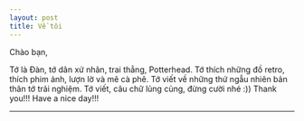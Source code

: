 ```yaml
---
layout: post
title: Về tôi 
---
```


Chào bạn, 

Tớ là Đàn, tớ dân xứ nhãn, trai thẳng, Potterhead.
Tớ thích những đồ retro, thích phim ảnh, lượn lờ và mê cà phê.
Tớ viết về những thứ ngẫu nhiên bản thân tớ trải nghiệm.
Tớ viết, câu chữ lủng củng, đừng cười nhé :)) 
Thank you!!! Have a nice day!!!



------------------


